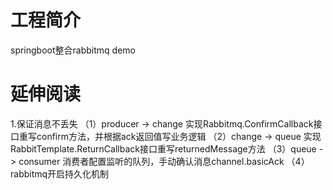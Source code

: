 # 工程简介
springboot整合rabbitmq demo
# 延伸阅读
1.保证消息不丢失
（1）producer -> change
实现Rabbitmq.ConfirmCallback接口重写confirm方法，并根据ack返回值写业务逻辑
（2）change -> queue
实现RabbitTemplate.ReturnCallback接口重写returnedMessage方法
（3）queue -> consumer
消费者配置监听的队列，手动确认消息channel.basicAck 
（4）rabbitmq开启持久化机制